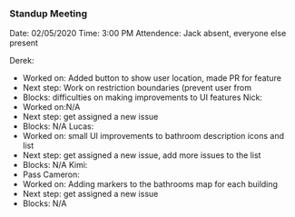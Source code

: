 ### Standup Meeting
Date: 02/05/2020
Time: 3:00 PM
Attendence: Jack absent, everyone else present

Derek: 
- Worked on: Added button to show user location, made PR for feature
- Next step: Work on restriction boundaries (prevent user from
- Blocks: difficulties on making improvements to UI features
Nick: 
- Worked on:N/A
- Next step: get assigned a new issue
- Blocks: N/A
Lucas: 
- Worked on: small UI improvements to bathroom description icons and list
- Next step: get assigned a new issue, add more issues to the list
- Blocks: N/A
Kimi:
- Pass
Cameron: 
- Worked on: Adding markers to the bathrooms map for each building
- Next step: get assigned a new issue
- Blocks: N/A

